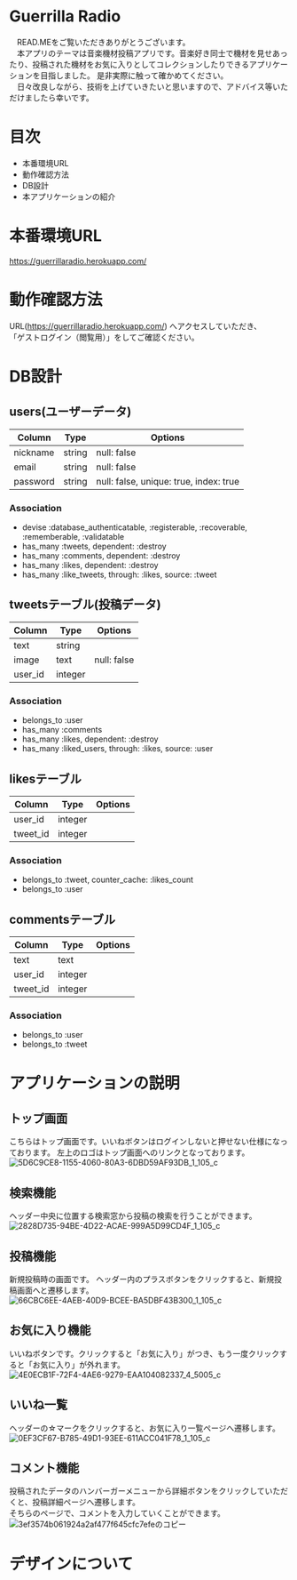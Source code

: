 # Guerrilla Radio
　READ.MEをご覧いただきありがとうございます。  
　本アプリのテーマは音楽機材投稿アプリです。音楽好き同士で機材を見せあったり、投稿された機材をお気に入りとしてコレクションしたりできるアプリケーションを目指しました。  是非実際に触って確かめてください。  
　日々改良しながら、技術を上げていきたいと思いますので、アドバイス等いただけましたら幸いです。

# 目次
* 本番環境URL
* 動作確認方法
* DB設計
* 本アプリケーションの紹介


# 本番環境URL
https://guerrillaradio.herokuapp.com/

# 動作確認方法  
URL(https://guerrillaradio.herokuapp.com/) へアクセスしていただき、  
「ゲストログイン（閲覧用）」をしてご確認ください。

# DB設計
## users(ユーザーデータ)
| Column | Type | Options|
|--------|------|--------|
|nickname|string|null: false|
|email|string|null: false|
|password|string|null: false, unique: true, index: true|
  
### Association

- devise :database_authenticatable, :registerable, :recoverable, :rememberable, :validatable
- has_many :tweets, dependent: :destroy
- has_many :comments, dependent: :destroy
- has_many :likes, dependent: :destroy
- has_many :like_tweets, through: :likes, source: :tweet

## tweetsテーブル(投稿データ)
| Column | Type | Options|
|--------|------|--------|
|text|string||
|image|text|null: false|
|user_id|integer||
  
### Association

- belongs_to :user
- has_many :comments
- has_many :likes, dependent: :destroy
- has_many :liked_users, through: :likes, source: :user


## likesテーブル
| Column | Type | Options|
|--------|------|--------|
|user_id|integer||
|tweet_id|integer||
  
### Association
- belongs_to :tweet, counter_cache: :likes_count
- belongs_to :user

## commentsテーブル
| Column | Type | Options|
|--------|------|--------|
|text|text||
|user_id|integer||
|tweet_id|integer||
  
### Association
- belongs_to :user
- belongs_to :tweet
  
  
# アプリケーションの説明
## トップ画面
こちらはトップ画面です。いいねボタンはログインしないと押せない仕様になっております。
左上のロゴはトップ画面へのリンクとなっております。
![5D6C9CE8-1155-4060-80A3-6DBD59AF93DB_1_105_c](https://user-images.githubusercontent.com/67671210/96331310-4ba2d200-1097-11eb-9fe9-68d063940ce5.jpeg)

## 検索機能
ヘッダー中央に位置する検索窓から投稿の検索を行うことができます。
![2828D735-94BE-4D22-ACAE-999A5D99CD4F_1_105_c](https://user-images.githubusercontent.com/67671210/96331311-4fceef80-1097-11eb-9c44-1e6ddf74d740.jpeg)

## 投稿機能
新規投稿時の画面です。
ヘッダー内のプラスボタンをクリックすると、新規投稿画面へと遷移します。
![66CBC6EE-4AEB-40D9-BCEE-BA5DBF43B300_1_105_c](https://user-images.githubusercontent.com/67671210/96332497-3df14a80-109f-11eb-8922-56091795b81c.jpeg)


## お気に入り機能
いいねボタンです。クリックすると「お気に入り」がつき、もう一度クリックすると「お気に入り」が外れます。
![4E0ECB1F-72F4-4AE6-9279-EAA104082337_4_5005_c](https://user-images.githubusercontent.com/67671210/96332503-434e9500-109f-11eb-976e-787f09e04747.jpeg)


## いいね一覧
ヘッダーの☆マークをクリックすると、お気に入り一覧ページへ遷移します。
![0EF3CF67-B785-49D1-93EE-611ACC041F78_1_105_c](https://user-images.githubusercontent.com/67671210/96332514-4f3a5700-109f-11eb-94ec-b472d78a1a58.jpeg)

## コメント機能
投稿されたデータのハンバーガーメニューから詳細ボタンをクリックしていただくと、投稿詳細ページへ遷移します。  
そちらのページで、コメントを入力していくことができます。
![3ef3574b061924a2af477f645cfc7efeのコピー](https://user-images.githubusercontent.com/67671210/96339473-e9b28e80-10cf-11eb-9bf4-d46bab249ce9.gif)
# デザインについて



